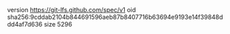 version https://git-lfs.github.com/spec/v1
oid sha256:9cddab2104b844691596aeb87b8407716b63694e9193e14f39848ddd4af7d636
size 5296

